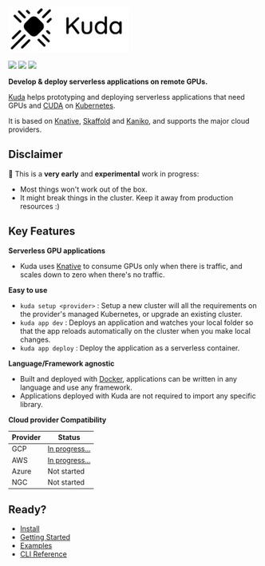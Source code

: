 <img src="docs/images/logo.png" width="241" height="90"/>

[![](https://circleci.com/gh/cyrildiagne/kuda/tree/master.svg?style=shield&circle-token=b14f5838ae2acabe21a8255070507f7e36ba510b)](https://circleci.com/gh/cyrildiagne/kuda)
[![](https://goreportcard.com/badge/github.com/cyrildiagne/kuda?v1)](https://goreportcard.com/report/github.com/cyrildiagne/kuda)
[![](https://img.shields.io/github/v/release/cyrildiagne/kuda?include_prereleases)](https://github.com/cyrildiagne/kuda/releases)

**Develop & deploy serverless applications on remote GPUs.**

[Kuda](https://kuda.dev) helps prototyping and deploying serverless applications that need GPUs and [CUDA](https://developer.nvidia.com/cuda-zone) on [Kubernetes](http://kubernetes.io).

It is based on [Knative](https://knative.dev), [Skaffold](https://skaffold.dev) and [Kaniko](https://github.com/GoogleContainerTools/kaniko), and supports the major cloud providers.

## Disclaimer

🧪 This is a **very early** and **experimental** work in progress:

- Most things won't work out of the box.
- It might break things in the cluster. Keep it away from production resources :)

## Key Features

**Serverless GPU applications**

- Kuda uses [Knative](https://knative.dev) to consume GPUs only when there is traffic, and scales down to zero when there's no traffic.

**Easy to use**

- `kuda setup <provider>` : Setup a new cluster will all the requirements on the provider's managed Kubernetes, or upgrade an existing cluster.
- `kuda app dev` : Deploys an application and watches your local folder so that the app reloads automatically on the cluster when you make local changes.
- `kuda app deploy` : Deploy the application as a serverless container.

**Language/Framework agnostic**

- Built and deployed with [Docker](https://docker.io), applications can be written in any language and use any framework.
- Applications deployed with Kuda are not required to import any specific library.

**Cloud provider Compatibility**

| Provider | Status                          |
| -------- | ------------------------------- |
| GCP      | [In progress...](providers/gcp) |
| AWS      | [In progress...](providers/aws) |
| Azure    | Not started                     |
| NGC      | Not started                     |

## Ready?

- [Install](docs/kuda/install.md)
- [Getting Started](docs/kuda/getting_started.md)
- [Examples](https://github.com/cyrildiagne/kuda-apps)
- [CLI Reference](docs/kuda/cli.md)
